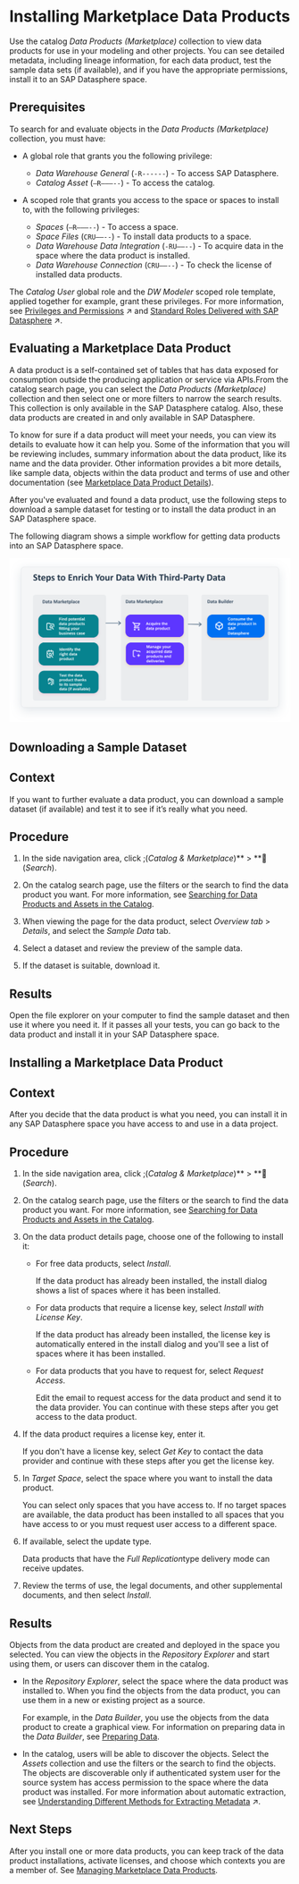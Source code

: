 <!-- loio92c35efd6a4945a1a78250539aee9a51 -->

<link rel="stylesheet" type="text/css" href="css/sap-icons.css"/>

# Installing Marketplace Data Products

Use the catalog *Data Products \(Marketplace\)* collection to view data products for use in your modeling and other projects. You can see detailed metadata, including lineage information, for each data product, test the sample data sets \(if available\), and if you have the appropriate permissions, install it to an SAP Datasphere space.



<a name="loio92c35efd6a4945a1a78250539aee9a51__prereq_fcb_p1y_tyb"/>

## Prerequisites

To search for and evaluate objects in the *Data Products \(Marketplace\)* collection, you must have:

-   A global role that grants you the following privilege:
    -   *Data Warehouse General* \(`-R------`\) - To access SAP Datasphere.
    -   *Catalog Asset* \(`–R–––--`\) - To access the catalog.

-   A scoped role that grants you access to the space or spaces to install to, with the following privileges:
    -   *Spaces* \(`–R–––--`\) - To access a space.
    -   *Space Files* \(`CRU––--`\) - To install data products to a space.
    -   *Data Warehouse Data Integration* \(`-RU––--`\) - To acquire data in the space where the data product is installed.
    -   *Data Warehouse Connection* \(`CRU––--`\) - To check the license of installed data products.


The *Catalog User* global role and the *DW Modeler* scoped role template, applied together for example, grant these privileges. For more information, see [Privileges and Permissions](https://help.sap.com/viewer/935116dd7c324355803d4b85809cec97/DEV_CURRENT/en-US/d7350c6823a14733a7a5727bad8371aa.html "A privilege represents a task or an area in SAP Datasphere and can be assigned to a specific role. The actions that can be performed in the area are determined by the permissions assigned to a privilege.") :arrow_upper_right: and [Standard Roles Delivered with SAP Datasphere](https://help.sap.com/viewer/935116dd7c324355803d4b85809cec97/DEV_CURRENT/en-US/a50a51d80d5746c9b805a2aacbb7e4ee.html "SAP Datasphere is delivered with several standard roles. A standard role includes a predefined set of privileges and permissions.") :arrow_upper_right:. 

<a name="concept_atb_t5v_zcc"/>

<!-- concept\_atb\_t5v\_zcc -->

## Evaluating a Marketplace Data Product

A data product is a self-contained set of tables that has data exposed for consumption outside the producing application or service via APIs.From the catalog search page, you can select the *Data Products \(Marketplace\)* collection and then select one or more filters to narrow the search results. This collection is only available in the SAP Datasphere catalog. Also, these data products are created in and only available in SAP Datasphere.

To know for sure if a data product will meet your needs, you can view its details to evaluate how it can help you. Some of the information that you will be reviewing includes, summary information about the data product, like its name and the data provider. Other information provides a bit more details, like sample data, objects within the data product and terms of use and other documentation \(see [Marketplace Data Product Details](marketplace-data-product-details-f59e912.md)\).

After you've evaluated and found a data product, use the following steps to download a sample dataset for testing or to install the data product in an SAP Datasphere space.

The following diagram shows a simple workflow for getting data products into an SAP Datasphere space.



![](images/Image_map_Enrich_Data_4_2ceb007.png)

<a name="marketplacedp_downloadsample"/>

<!-- marketplacedp\_downloadsample -->

## Downloading a Sample Dataset



<a name="marketplacedp_downloadsample__context_mdn_cmg_2cc"/>

## Context

If you want to further evaluate a data product, you can download a sample dataset \(if available\) and test it to see if it’s really what you need.



<a name="marketplacedp_downloadsample__steps_nh4_dmg_2cc"/>

## Procedure

1.  In the side navigation area, click <span class="SAP-icons-V5"></span>\(*Catalog & Marketplace*\)** \> **<span class="FPA-icons-V3"></span> \(*Search*\).

2.  On the catalog search page, use the filters or the search to find the data product you want. For more information, see [Searching for Data Products and Assets in the Catalog](searching-for-data-products-and-assets-in-the-catalog-1047825.md).

3.  When viewing the page for the data product, select *Overview tab* \> *Details*, and select the *Sample Data* tab.

4.  Select a dataset and review the preview of the sample data.

5.  If the dataset is suitable, download it.




<a name="marketplacedp_downloadsample__result_v1d_wmg_2cc"/>

## Results

Open the file explorer on your computer to find the sample dataset and then use it where you need it. If it passes all your tests, you can go back to the data product and install it in your SAP Datasphere space.

<a name="marketplacedp_install"/>

<!-- marketplacedp\_install -->

## Installing a Marketplace Data Product



<a name="marketplacedp_install__context_vvx_ymg_2cc"/>

## Context

After you decide that the data product is what you need, you can install it in any SAP Datasphere space you have access to and use in a data project.



<a name="marketplacedp_install__steps_oyn_1ng_2cc"/>

## Procedure

1.  In the side navigation area, click <span class="SAP-icons-V5"></span>\(*Catalog & Marketplace*\)** \> **<span class="FPA-icons-V3"></span> \(*Search*\).

2.  On the catalog search page, use the filters or the search to find the data product you want. For more information, see [Searching for Data Products and Assets in the Catalog](searching-for-data-products-and-assets-in-the-catalog-1047825.md).

3.  On the data product details page, choose one of the following to install it:

    -   For free data products, select *Install*.

        If the data product has already been installed, the install dialog shows a list of spaces where it has been installed.

    -   For data products that require a license key, select *Install with License Key*.

        If the data product has already been installed, the license key is automatically entered in the install dialog and you'll see a list of spaces where it has been installed.

    -   For data products that you have to request for, select *Request Access*.

        Edit the email to request access for the data product and send it to the data provider. You can continue with these steps after you get access to the data product.


4.  If the data product requires a license key, enter it.

    If you don't have a license key, select *Get Key* to contact the data provider and continue with these steps after you get the license key.

5.  In *Target Space*, select the space where you want to install the data product.

    You can select only spaces that you have access to. If no target spaces are available, the data product has been installed to all spaces that you have access to or you must request user access to a different space.

6.  If available, select the update type.

    Data products that have the *Full Replication*type delivery mode can receive updates.

7.  Review the terms of use, the legal documents, and other supplemental documents, and then select *Install*.




<a name="marketplacedp_install__result_ivx_fng_2cc"/>

## Results

Objects from the data product are created and deployed in the space you selected. You can view the objects in the *Repository Explorer* and start using them, or users can discover them in the catalog.

-   In the *Repository Explorer*, select the space where the data product was installed to. When you find the objects from the data product, you can use them in a new or existing project as a source.

    For example, in the *Data Builder*, you use the objects from the data product to create a graphical view. For information on preparing data in the *Data Builder*, see [Preparing Data](preparing-data-f2e359c.md).

-   In the catalog, users will be able to discover the objects. Select the *Assets* collection and use the filters or the search to find the objects. The objects are discoverable only if authenticated system user for the source system has access permission to the space where the data product was installed. For more information about automatic extraction, see [Understanding Different Methods for Extracting Metadata](https://help.sap.com/viewer/97d1d2f0e35d410c893e95a5ff3bee6f/DEV_CURRENT/en-US/b4f364186a9a4dddbd3f757d89decf94.html "Depending on the type of source system connected to the catalog, metadata for objects is extracted automatically, as a scheduled task, by a background process, or manually. These different methods help you ensure that the content in the catalog is up-to-date.") :arrow_upper_right:.



<a name="marketplacedp_install__postreq_ihg_ycs_c2c"/>

## Next Steps

After you install one or more data products, you can keep track of the data product installations, activate licenses, and choose which contexts you are a member of. See [Managing Marketplace Data Products](managing-marketplace-data-products-5d725be.md).

